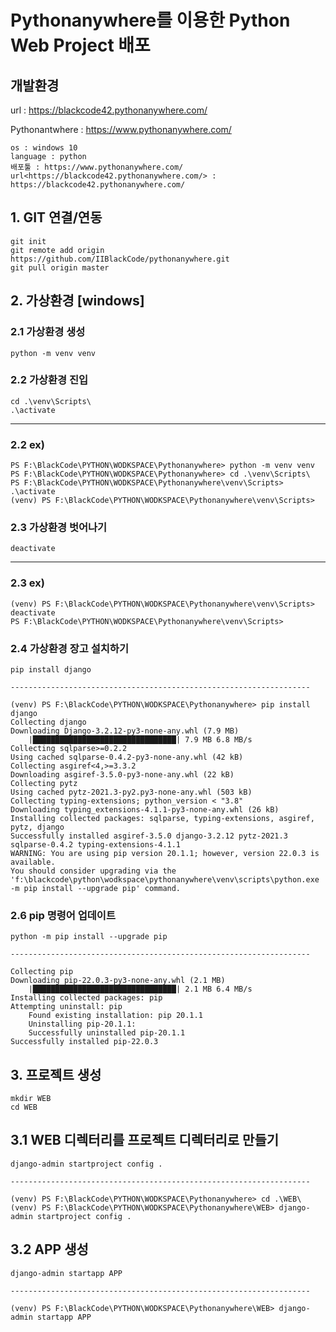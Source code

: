 # Pythonanywhere를 이용한 Python Web Project 배포

## 개발환경

url : <https://blackcode42.pythonanywhere.com/>

Pythonantwhere : <https://www.pythonanywhere.com/>

    os : windows 10
    language : python
    배포툴 : https://www.pythonanywhere.com/
    url<https://blackcode42.pythonanywhere.com/> : https://blackcode42.pythonanywhere.com/

## 1. GIT 연결/연동

    git init
    git remote add origin https://github.com/IIBlackCode/pythonanywhere.git
    git pull origin master

## 2. 가상환경 [windows]

### 2.1 가상환경 생성

    python -m venv venv

### 2.2 가상환경 진입

    cd .\venv\Scripts\
    .\activate

-------------------------------------------------------------------

### 2.2 ex)

    PS F:\BlackCode\PYTHON\WODKSPACE\Pythonanywhere> python -m venv venv
    PS F:\BlackCode\PYTHON\WODKSPACE\Pythonanywhere> cd .\venv\Scripts\  
    PS F:\BlackCode\PYTHON\WODKSPACE\Pythonanywhere\venv\Scripts> .\activate
    (venv) PS F:\BlackCode\PYTHON\WODKSPACE\Pythonanywhere\venv\Scripts> 

### 2.3 가상환경 벗어나기

    deactivate

-------------------------------------------------------------------

### 2.3 ex)

    (venv) PS F:\BlackCode\PYTHON\WODKSPACE\Pythonanywhere\venv\Scripts> deactivate      
    PS F:\BlackCode\PYTHON\WODKSPACE\Pythonanywhere\venv\Scripts> 

### 2.4 가상환경 장고 설치하기

    pip install django

    -------------------------------------------------------------------

    (venv) PS F:\BlackCode\PYTHON\WODKSPACE\Pythonanywhere> pip install django
    Collecting django
    Downloading Django-3.2.12-py3-none-any.whl (7.9 MB)
        |████████████████████████████████| 7.9 MB 6.8 MB/s
    Collecting sqlparse>=0.2.2
    Using cached sqlparse-0.4.2-py3-none-any.whl (42 kB)
    Collecting asgiref<4,>=3.3.2
    Downloading asgiref-3.5.0-py3-none-any.whl (22 kB)
    Collecting pytz
    Using cached pytz-2021.3-py2.py3-none-any.whl (503 kB)
    Collecting typing-extensions; python_version < "3.8"
    Downloading typing_extensions-4.1.1-py3-none-any.whl (26 kB)
    Installing collected packages: sqlparse, typing-extensions, asgiref, pytz, django
    Successfully installed asgiref-3.5.0 django-3.2.12 pytz-2021.3 sqlparse-0.4.2 typing-extensions-4.1.1
    WARNING: You are using pip version 20.1.1; however, version 22.0.3 is available.
    You should consider upgrading via the 'f:\blackcode\python\wodkspace\pythonanywhere\venv\scripts\python.exe -m pip install --upgrade pip' command.

### 2.6 pip 명령어 업데이트

    python -m pip install --upgrade pip

    -------------------------------------------------------------------

    Collecting pip
    Downloading pip-22.0.3-py3-none-any.whl (2.1 MB)
        |████████████████████████████████| 2.1 MB 6.4 MB/s
    Installing collected packages: pip
    Attempting uninstall: pip
        Found existing installation: pip 20.1.1
        Uninstalling pip-20.1.1:
        Successfully uninstalled pip-20.1.1
    Successfully installed pip-22.0.3

## 3. 프로젝트 생성

    mkdir WEB
    cd WEB

## 3.1 WEB 디렉터리를 프로젝트 디렉터리로 만들기
    
    django-admin startproject config . 

    -------------------------------------------------------------------

    (venv) PS F:\BlackCode\PYTHON\WODKSPACE\Pythonanywhere> cd .\WEB\
    (venv) PS F:\BlackCode\PYTHON\WODKSPACE\Pythonanywhere\WEB> django-admin startproject config .

## 3.2 APP 생성

    django-admin startapp APP

    -------------------------------------------------------------------

    (venv) PS F:\BlackCode\PYTHON\WODKSPACE\Pythonanywhere\WEB> django-admin startapp APP
    